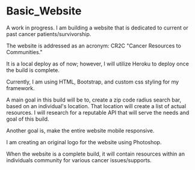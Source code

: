 # Basic_Website

A work in progress. I am building a website that is dedicated to current or past cancer patients/survivorship.

The website is addressed as an acronym: CR2C "Cancer Resources to Communities."

It is a local deploy as of now; however, I will utilize Heroku to deploy once the build is complete.

Currently, I am using HTML, Bootstrap, and custom css styling for my framework. 

A main goal in this build will be to, create a zip code radius search bar, based on an individual's location. That location will create a
list of actual resources. I will research for a reputable API that will serve the needs and goal of this build. 

Another goal is, make the entire website mobile responsive.

I am creating an original logo for the website using Photoshop.

When the website is a complete build, it will contain resources within an individuals community for various cancer issues/supports.